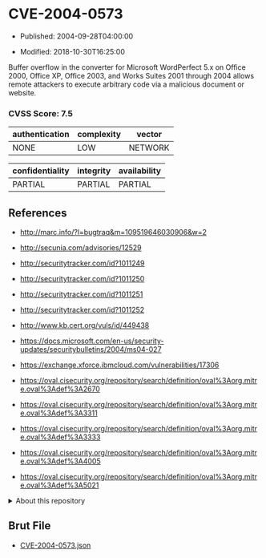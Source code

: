 # CVE-2004-0573

- Published: 2004-09-28T04:00:00

- Modified: 2018-10-30T16:25:00

Buffer overflow in the converter for Microsoft WordPerfect 5.x on Office 2000, Office XP, Office 2003, and Works Suites 2001 through 2004 allows remote attackers to execute arbitrary code via a malicious document or website.

### CVSS Score: **7.5**

| authentication | complexity | vector |
| --- | --- | --- |
| NONE | LOW | NETWORK |

| confidentiality | integrity | availability |
| --- | --- | --- |
| PARTIAL | PARTIAL | PARTIAL |

## References

* http://marc.info/?l=bugtraq&m=109519646030906&w=2

* http://secunia.com/advisories/12529

* http://securitytracker.com/id?1011249

* http://securitytracker.com/id?1011250

* http://securitytracker.com/id?1011251

* http://securitytracker.com/id?1011252

* http://www.kb.cert.org/vuls/id/449438

* https://docs.microsoft.com/en-us/security-updates/securitybulletins/2004/ms04-027

* https://exchange.xforce.ibmcloud.com/vulnerabilities/17306

* https://oval.cisecurity.org/repository/search/definition/oval%3Aorg.mitre.oval%3Adef%3A2670

* https://oval.cisecurity.org/repository/search/definition/oval%3Aorg.mitre.oval%3Adef%3A3311

* https://oval.cisecurity.org/repository/search/definition/oval%3Aorg.mitre.oval%3Adef%3A3333

* https://oval.cisecurity.org/repository/search/definition/oval%3Aorg.mitre.oval%3Adef%3A4005

* https://oval.cisecurity.org/repository/search/definition/oval%3Aorg.mitre.oval%3Adef%3A5021

<details>
<summary>About this repository</summary> 

  This repository is part of the project [Live Hack CVE](https://github.com/Live-Hack-CVE). Main website can be found [www.live-hack.org](https://www.live-hack.org) 
  
  Made by [Sn0wAlice](https://github.com/Sn0wAlice) for the people that care about security and need to have a feed of the latest CVEs. Hope you enjoy it, don't forget to star the repo and follow me on [Twitter](https://twitter.com/Sn0wAlice) and [Github](https://github.com/Sn0wAlice). And that is my [personnal website](https://www.alice-snow.me/)

  - [Home Page](https://github.com/Live-Hack-CVE)
  - [Framework](https://github.com/Live-Hack-CVE/cve-framework)
  - [CVE database](https://github.com/Live-Hack-CVE/full_database)
  - [Changelog](https://github.com/Live-Hack-CVE/Changelog)
</details>

## Brut File

* [CVE-2004-0573.json](https://raw.githubusercontent.com/Live-Hack-CVE/full_database/main/cves/2004/CVE-2004-0573.json)

